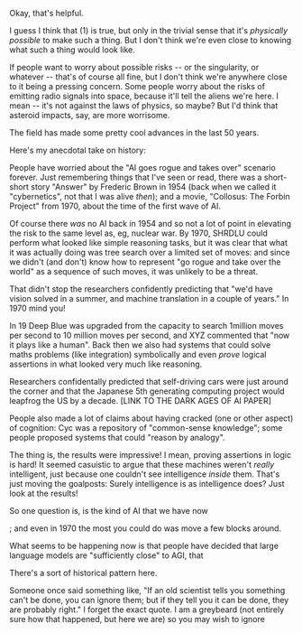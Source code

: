 Okay, that's helpful.

I guess I think that (1) is true, but only in the trivial sense that it's _physically possible_ to make such a thing. But I don't think we're even close to knowing what such a thing would look like.

If people want to worry about possible risks -- or the singularity, or whatever -- that's of course all fine, but I don't think we're anywhere close to it being a pressing concern. Some people worry about the risks of emitting radio signals into space, because it'll tell the aliens we're here. I mean -- it's not against the laws of physics, so maybe? But I'd think that asteroid impacts, say, are more worrisome.

The field has made some pretty cool advances in the last 50 years. 



Here's my anecdotal take on history:

People have worried about the "AI goes rogue and takes over" scenario forever. Just remembering things that I've seen or read, there was a short-short story "Answer" by Frederic Brown in 1954 (back when we called it "cybernetics", not that I was alive *then*); and a movie, "Collosus: The Forbin Project" from 1970, about the time of the first wave of AI.

Of course there *was* no AI back in 1954 and so not a lot of point in elevating the risk to the same level as, eg, nuclear war. By 1970, SHRDLU could perform what looked like simple reasoning tasks, but it was clear that what it was actually doing was tree search over a limited set of moves: and since we didn't (and don't) know how to represent "go rogue and take over the world" as a sequence of such moves, it was unlikely to be a threat.

That didn't stop the researchers confidently predicting that "we'd have vision solved in a summer, and machine translation in a couple of years." In 1970 mind you!

In 19 Deep Blue was upgraded from the capacity to search 1million moves per second to 10 million moves per second, and XYZ commented that "now it plays like a human". Back then we also had systems that could solve maths problems (like integration) symbolically and even *prove* logical assertions in what looked very much like reasoning.

Researchers confidentally predicted that self-driving cars were just around the corner and that the Japanese 5th generating computing project would leapfrog the US by a decade. [LINK TO THE DARK AGES OF AI PAPER]

People also made a lot of claims about having cracked (one or other aspect) of cognition: Cyc was a repository of "common-sense knowledge"; some people proposed systems that could "reason by analogy". 

The thing is, the results were impressive! I mean, proving assertions in logic is hard! It seemed casuistic to argue that these machines weren't _really_ intelligent, just because one couldn't see intelligence _inside_ them. That's just moving the goalposts: Surely intelligence is as intelligence does? Just look at the results!





So one question is, is the kind of AI that we have now


; and even in 1970 the most you could do was move a few blocks around.



What seems to be happening now is that people have decided that large language models are "sufficiently close" to AGI, that 


There's a sort of historical pattern here. 




Someone once said something like, "If an old scientist tells you something can't be
done, you can ignore them; but if they tell you it can be done, they
are probably right." I forget the exact quote. I am a greybeard (not
entirely sure how that happened, but here we are) so you may wish to
ignore 

